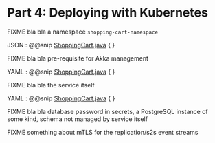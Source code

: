 # Part 4: Deploying with Kubernetes

FIXME bla bla a namespace `shopping-cart-namespace`

JSON
:  @@snip [ShoppingCart.java](/samples/replicated/shopping-cart-service-java/kubernetes/namespace.json) { }

FIXME bla bla pre-requisite for Akka management

YAML
:  @@snip [ShoppingCart.java](/samples/replicated/shopping-cart-service-java/kubernetes/akka-cluster-roles.yml) { }

FIXME bla bla the service itself

YAML
:  @@snip [ShoppingCart.java](/samples/replicated/shopping-cart-service-java/kubernetes/akka-cluster.yml) { }

FIXME bla bla database password in secrets, a PostgreSQL instance of some kind, schema not managed by service itself

FIXME something about mTLS for the replication/s2s event streams
